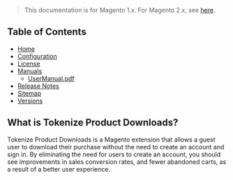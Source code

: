 <blockquote class="important">This documentation is for Magento 1.x. For Magento 2.x, see <a href="https://docs.nickolasburr.com/docs/magento/extensions/2.x/tokenizeproductdownloads/latest/">here</a>.</blockquote>

## Table of Contents

- [Home](https://docs.nickolasburr.com/magento/extensions/1.x/tokenizeproductdownloads/latest/)
- [Configuration](https://docs.nickolasburr.com/magento/extensions/1.x/tokenizeproductdownloads/latest/configuration/)
- [License](https://docs.nickolasburr.com/magento/extensions/1.x/tokenizeproductdownloads/LICENSE.txt)
- [Manuals](https://docs.nickolasburr.com/magento/extensions/1.x/tokenizeproductdownloads/latest/manuals/)
    + [UserManual.pdf](https://docs.nickolasburr.com/magento/extensions/1.x/tokenizeproductdownloads/latest/manuals/UserManual.pdf)
- [Release Notes](https://docs.nickolasburr.com/magento/extensions/1.x/tokenizeproductdownloads/RELEASE_NOTES.txt)
- [Sitemap](https://docs.nickolasburr.com/magento/extensions/1.x/tokenizeproductdownloads/latest/sitemap.xml)
- [Versions](https://docs.nickolasburr.com/magento/extensions/1.x/tokenizeproductdownloads/)

## What is Tokenize Product Downloads?

Tokenize Product Downloads is a Magento extension that allows a guest user to download their purchase without the need to create an account and sign in.
By eliminating the need for users to create an account, you should see improvements in sales conversion rates, and fewer abandoned carts, as a result of a
better user experience.
